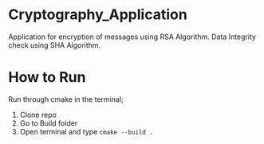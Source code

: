# Cryptography_Application
Application for encryption of messages using RSA Algorithm.
Data Integrity check using SHA Algorithm.

# How to Run
Run through cmake in the terminal;

1. Clone repo
2. Go to Build folder
3. Open terminal and type ``` cmake --build . ```
